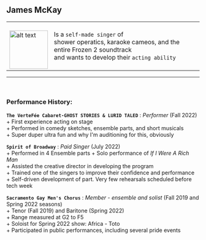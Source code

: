 ## James McKay
|||
|:--|:--|
| </br><img src="https://github.com/teejaytiger/teejaytiger/raw/main/images/1659375652561.jpg" alt="alt text" width=100 height=100>| Is a `self-made singer` of </br> shower operatics, karaoke cameos, and the entire Frozen 2 soundtrack </br> and wants to develop their `acting ability`|

---
</br>

### Performance History: 

**`The VerteFée Cabaret-GHOST STORIES & LURID TALED`** : _Performer_ (Fall 2022) </br> + First experience acting on stage </br> + Performed in comedy sketches, ensemble parts, and short musicals </br> + Super duper ultra fun and why I'm auditioning for this, obviously

**`Spirit of Broadway`** : _Paid Singer_ (July 2022) </br> + Performed in 4 Ensemble parts + Solo performance of _If I Were A Rich Man_ </br> + Assisted the creative director in developing the program </br> + Trained one of the singers to improve their confidence and performance </br> + Self-driven development of part. Very few rehearsals scheduled before tech week

**`Sacramento Gay Men's Chorus`** : _Member - ensemble and solist_ (Fall 2019 and Spring 2022 seasons) </br> + Tenor (Fall 2019) and Baritone (Spring 2022) </br> + Range measured at G2 to F5 </br> + Soloist for Spring 2022 show: Africa - Toto </br> + Participated in public performances, including several pride events